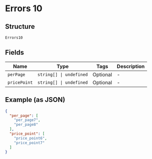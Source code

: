 
# Errors 10

## Structure

`Errors10`

## Fields

| Name | Type | Tags | Description |
|  --- | --- | --- | --- |
| `perPage` | `string[] \| undefined` | Optional | - |
| `pricePoint` | `string[] \| undefined` | Optional | - |

## Example (as JSON)

```json
{
  "per_page": [
    "per_page7",
    "per_page8"
  ],
  "price_point": [
    "price_point6",
    "price_point7"
  ]
}
```

